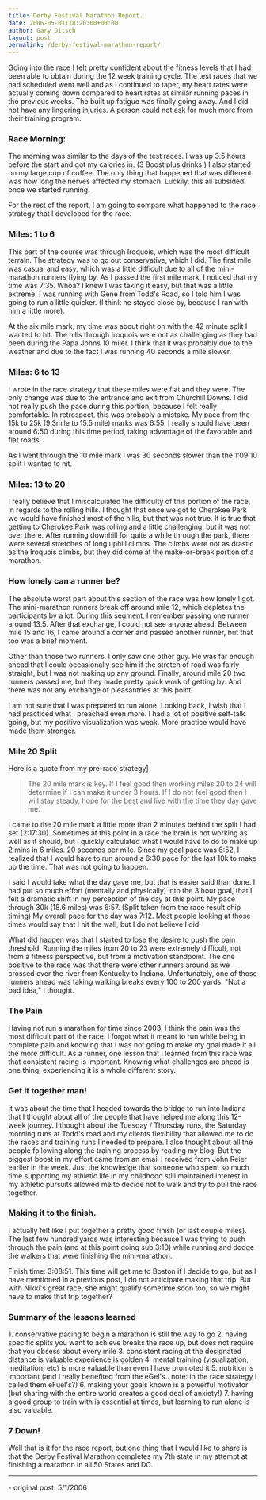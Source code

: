 ```yaml
---
title: Derby Festival Marathon Report.
date: 2006-05-01T18:20:00+00:00
author: Gary Ditsch
layout: post
permalink: /derby-festival-marathon-report/
---
```

Going into the race I felt pretty confident about the fitness levels that I had been able to obtain during the 12 week training cycle. The test races that we had scheduled went well and as I continued to taper, my heart rates were actually coming down compared to heart rates at similar running paces in the previous weeks. The built up fatigue was finally going away. And I did not have any lingering injuries. A person could not ask for much more from their training program.

<h3>Race Morning:</h3>

The morning was similar to the days of the test races. I was up 3.5 hours before the start and got my calories in. (3 Boost plus drinks.) I also started on my large cup of coffee. The only thing that happened that was different was how long the nerves affected my stomach. Luckily, this all subsided once we started running.

For the rest of the report, I am going to compare what happened to the race strategy that I developed for the race.

<h3>Miles: 1 to 6</h3>  
This part of the course was through Iroquois, which was the most difficult terrain. The strategy was to go out conservative, which I did. The first mile was casual and easy, which was a little difficult due to all of the mini-marathon runners flying by. As I passed the first mile mark, I noticed that my time was 7:35. Whoa? I knew I was taking it easy, but that was a little extreme. I was running with Gene from Todd's Road, so I told him I was going to run a little quicker. (I think he stayed close by, because I ran with him a little more).

At the six mile mark, my time was about right on with the 42 minute split I wanted to hit. The hills through Iroquois were not as challenging as they had been during the Papa Johns 10 miler. I think that it was probably due to the weather and due to the fact I was running 40 seconds a mile slower.

<h3>Miles: 6 to 13</h3>  
I wrote in the race strategy that these miles were flat and they were. The only change was due to the entrance and exit from Churchill Downs. I did not really push the pace during this portion, because I felt really comfortable. In retrospect, this was probably a mistake. My pace from the 15k to 25k (9.3mile to 15.5 mile) marks was 6:55. I really should have been around 6:50 during this time period, taking advantage of the favorable and flat roads.

As I went through the 10 mile mark I was 30 seconds slower than the 1:09:10 split I wanted to hit.

<h3>Miles: 13 to 20</h3>
I really believe that I miscalculated the difficulty of this portion of the race, in regards to the rolling hills. I thought that once we got to Cherokee Park we would have finished most of the hills, but that was not true. It is true that getting to Cherokee Park was rolling and a little challenging, but it was not over there. After running downhill for quite a while through the park, there were several stretches of long uphill climbs. The climbs were not as drastic as the Iroquois climbs, but they did come at the make-or-break portion of a marathon.

<h3>How lonely can a runner be?</h3>
The absolute worst part about this section of the race was how lonely I got. The mini-marathon runners break off around mile 12, which depletes the participants by a lot. During this segment, I remember passing one runner around 13.5. After that exchange, I could not see anyone ahead. Between mile 15 and 16, I came around a corner and passed another runner, but that too was a brief moment.

Other than those two runners, I only saw one other guy. He was far enough ahead that I could occasionally see him if the stretch of road was fairly straight, but I was not making up any ground. Finally, around mile 20 two runners passed me, but they made pretty quick work of getting by. And there was not any exchange of pleasantries at this point.

I am not sure that I was prepared to run alone. Looking back, I wish that I had practiced what I preached even more. I had a lot of positive self-talk going, but my positive visualization was weak. More practice would have made them stronger.

<h3>Mile 20 Split</h3>
Here is a quote from my pre-race strategy]

> The 20 mile mark is key. If I feel good then working miles 20 to 24 will determine if I can make it under 3 hours. If I do not feel good then I will stay steady, hope for the best and live with the time they day gave me.

I came to the 20 mile mark a little more than 2 minutes behind the split I had set (2:17:30). Sometimes at this point in a race the brain is not working as well as it should, but I quickly calculated what I would have to do to make up 2 mins in 6 miles. 20 seconds per mile. Since my goal pace was 6:52, I realized that I would have to run around a 6:30 pace for the last 10k to make up the time. That was not going to happen.

I said I would take what the day gave me, but that is easier said than done. I had put so much effort (mentally and physically) into the 3 hour goal, that I felt a dramatic shift in my perception of the day at this point. My pace through 30k (18.6 miles) was 6:57. (Split taken from the race result chip timing) My overall pace for the day was 7:12. Most people looking at those times would say that I hit the wall, but I do not believe I did.

What did happen was that I started to lose the desire to push the pain threshold. Running the miles from 20 to 23 were extremely difficult, not from a fitness perspective, but from a motivation standpoint. The one positive to the race was that there were other runners around as we crossed over the river from Kentucky to Indiana. Unfortunately, one of those runners ahead was taking walking breaks every 100 to 200 yards. "Not a bad idea," I thought.

<h3>The Pain</h3>  
Having not run a marathon for time since 2003, I think the pain was the most difficult part of the race. I forgot what it meant to run while being in complete pain and knowing that I was not going to make my goal made it all the more difficult. As a runner, one lesson that I learned from this race was that consistent racing is important. Knowing what challenges are ahead is one thing, experiencing it is a whole different story.

<h3>Get it together man!</h3>
It was about the time that I headed towards the bridge to run into Indiana that I thought about all of the people that have helped me along this 12-week journey. I thought about the Tuesday / Thursday runs, the Saturday morning runs at Todd's road and my clients flexibility that allowed me to do the races and training runs I needed to prepare. I also thought about all the people following along the training process by reading my blog. But the biggest boost in my effort came from an email I received from John Reier earlier in the week. Just the knowledge that someone who spent so much time supporting my athletic life in my childhood still maintained interest in my athletic pursuits allowed me to decide not to walk and try to pull the race together.

<h3>Making it to the finish.</h3>
I actually felt like I put together a pretty good finish (or last couple miles). The last few hundred yards was interesting because I was trying to push through the pain (and at this point going sub 3:10) while running and dodge the walkers that were finishing the mini-marathon.

Finish time: 3:08:51. This time will get me to Boston if I decide to go, but as I have mentioned in a previous post, I do not anticipate making that trip. But with Nikki's great race, she might qualify sometime soon too, so we might have to make that trip together?

<h3>Summary of the lessons learned</h3>
1. conservative pacing to begin a marathon is still the way to go  
2. having specific splits you want to achieve breaks the race up, but does not require that you obsess about every mile  
3. consistent racing at the designated distance is valuable experience is golden  
4. mental training (visualization, meditation, etc) is more valuable than even I have promoted it  
5. nutrition is important (and I really benefited from the eGel's.. note: in the race strategy I called them eFuel's?)  
6. making your goals known is a powerful motivator (but sharing with the entire world creates a good deal of anxiety!)  
7. having a good group to train with is essential at times, but learning to run alone is also valuable.

<h3>7 Down!</h3>
Well that is it for the race report, but one thing that I would like to share is that the Derby Festival Marathon completes my 7th state in my attempt at finishing a marathon in all 50 States and DC.

<hr>
- original post: 5/1/2006
